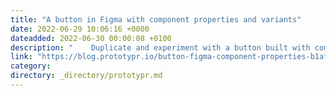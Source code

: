 ```yaml
---
title: "A button in Figma with component properties and variants"
date: 2022-06-29 10:06:16 +0000
dateadded: 2022-06-30 00:00:08 +0100
description: "    Duplicate and experiment with a button built with component properties and variants in Figma  Continue reading on Prototypr »  "
link: "https://blog.prototypr.io/button-figma-component-properties-b1af96e38ad7?source=rss----eb297ea1161a---4"
category:
directory: _directory/prototypr.md
---
```

